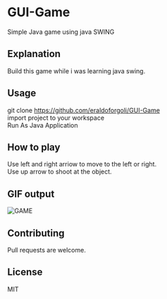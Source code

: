 # GUI-Game
Simple Java game using java SWING

## Explanation
Build this game while i was learning java swing.  

## Usage

git clone https://github.com/eraldoforgoli/GUI-Game  
import project to your workspace    
Run As Java Application  

## How to play
Use left and right arriow to move to the left or right.  
Use up arrow to shoot at the object.

## GIF output
![GAME](https://s2.gifyu.com/images/game5ea1de4dc50b93dd.gif) 

## Contributing
Pull requests are welcome. 



## License
MIT

